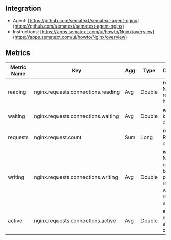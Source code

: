 ## Integration

- Agent: [https://github.com/sematext/sematext-agent-nginx](https://github.com/sematext/sematext-agent-nginx)
- Instructions: [https://apps.sematext.com/ui/howto/Nginx/overview](https://apps.sematext.com/ui/howto/Nginx/overview)

## Metrics

Metric Name | Key | Agg | Type | Description
--- | --- | --- | --- | ---
reading | nginx.requests.connections.reading | Avg | Double | <b>reading</b>: Nginx reads request header
waiting | nginx.requests.connections.waiting | Avg | Double | <b>waiting</b>: keep-alive connections
requests | nginx.request.count | Sum | Long | <b>requests</b>: Request count
writing | nginx.requests.connections.writing | Avg | Double | <b>writing</b>: Nginx reads request body, processes request, or writes response to a client
active | nginx.requests.connections.active | Avg | Double | <b>active</b>: number of all open connections
